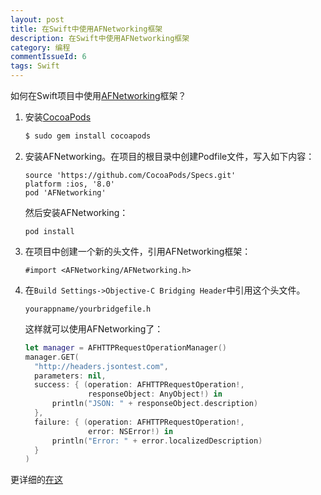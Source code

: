 ```yaml
---
layout: post
title: 在Swift中使用AFNetworking框架
description: 在Swift中使用AFNetworking框架
category: 编程
commentIssueId: 6
tags: Swift
---
```


如何在Swift项目中使用[AFNetworking](https://github.com/AFNetworking/AFNetworking)框架？
<!--more-->

1. 安装[CocoaPods](http://cocoapods.org/)

   ```sh
   $ sudo gem install cocoapods
   ```

2. 安装AFNetworking。在项目的根目录中创建Podfile文件，写入如下内容：

   ```
   source 'https://github.com/CocoaPods/Specs.git'
   platform :ios, '8.0'
   pod 'AFNetworking'
   ```

   然后安装AFNetworking：

   ```
   pod install
   ```

3. 在项目中创建一个新的头文件，引用AFNetworking框架：

   ```
   #import <AFNetworking/AFNetworking.h>
   ```

4. 在`Build Settings->Objective-C Bridging Header`中引用这个头文件。

   ```
   yourappname/yourbridgefile.h
   ```

   这样就可以使用AFNetworking了：

   ```swift
   let manager = AFHTTPRequestOperationManager()
   manager.GET(  
     "http://headers.jsontest.com",
     parameters: nil,
     success: { (operation: AFHTTPRequestOperation!,
                 responseObject: AnyObject!) in
         println("JSON: " + responseObject.description)
     },
     failure: { (operation: AFHTTPRequestOperation!,
                 error: NSError!) in
         println("Error: " + error.localizedDescription)
     }
   )
   ```

更详细的[在这](https://github.com/AFNetworking/AFNetworking/wiki/Getting-Started-with-AFNetworking)
